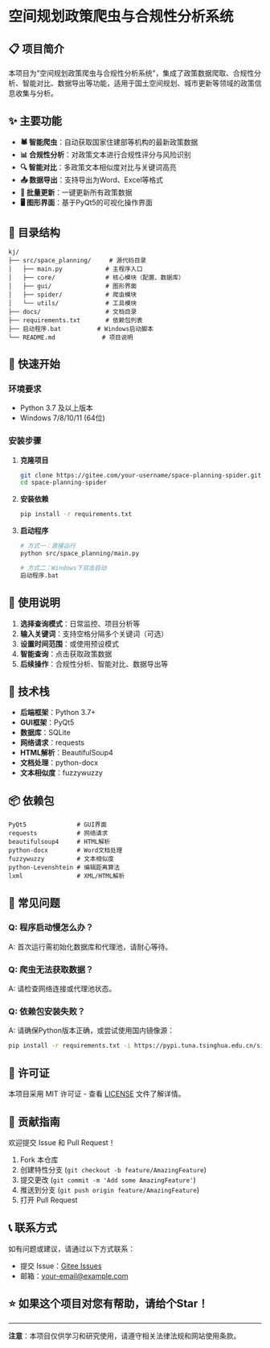 # 空间规划政策爬虫与合规性分析系统

## 📋 项目简介

本项目为"空间规划政策爬虫与合规性分析系统"，集成了政策数据爬取、合规性分析、智能对比、数据导出等功能，适用于国土空间规划、城市更新等领域的政策信息收集与分析。

## ✨ 主要功能

- **🕷️ 智能爬虫**：自动获取国家住建部等机构的最新政策数据
- **📊 合规性分析**：对政策文本进行合规性评分与风险识别
- **🔍 智能对比**：多政策文本相似度对比与关键词高亮
- **📤 数据导出**：支持导出为Word、Excel等格式
- **🔄 批量更新**：一键更新所有政策数据
- **🖥️ 图形界面**：基于PyQt5的可视化操作界面

## 📁 目录结构

```
kj/
├── src/space_planning/     # 源代码目录
│   ├── main.py            # 主程序入口
│   ├── core/              # 核心模块（配置、数据库）
│   ├── gui/               # 图形界面
│   ├── spider/            # 爬虫模块
│   └── utils/             # 工具模块
├── docs/                  # 文档目录
├── requirements.txt       # 依赖包列表
├── 启动程序.bat          # Windows启动脚本
└── README.md             # 项目说明
```

## 🚀 快速开始

### 环境要求
- Python 3.7 及以上版本
- Windows 7/8/10/11 (64位)

### 安装步骤

1. **克隆项目**
   ```bash
   git clone https://gitee.com/your-username/space-planning-spider.git
   cd space-planning-spider
   ```

2. **安装依赖**
   ```bash
   pip install -r requirements.txt
   ```

3. **启动程序**
   ```bash
   # 方式一：直接运行
   python src/space_planning/main.py
   
   # 方式二：Windows下双击启动
   启动程序.bat
   ```

## 📖 使用说明

1. **选择查询模式**：日常监控、项目分析等
2. **输入关键词**：支持空格分隔多个关键词（可选）
3. **设置时间范围**：或使用预设模式
4. **智能查询**：点击获取政策数据
5. **后续操作**：合规性分析、智能对比、数据导出等

## 🔧 技术栈

- **后端框架**：Python 3.7+
- **GUI框架**：PyQt5
- **数据库**：SQLite
- **网络请求**：requests
- **HTML解析**：BeautifulSoup4
- **文档处理**：python-docx
- **文本相似度**：fuzzywuzzy

## 📦 依赖包

```
PyQt5              # GUI界面
requests           # 网络请求
beautifulsoup4     # HTML解析
python-docx        # Word文档处理
fuzzywuzzy         # 文本相似度
python-Levenshtein # 编辑距离算法
lxml               # XML/HTML解析
```

## 🐛 常见问题

### Q: 程序启动慢怎么办？
A: 首次运行需初始化数据库和代理池，请耐心等待。

### Q: 爬虫无法获取数据？
A: 请检查网络连接或代理池状态。

### Q: 依赖包安装失败？
A: 请确保Python版本正确，或尝试使用国内镜像源：
```bash
pip install -r requirements.txt -i https://pypi.tuna.tsinghua.edu.cn/simple/
```

## 📄 许可证

本项目采用 MIT 许可证 - 查看 [LICENSE](LICENSE) 文件了解详情。

## 🤝 贡献指南

欢迎提交 Issue 和 Pull Request！

1. Fork 本仓库
2. 创建特性分支 (`git checkout -b feature/AmazingFeature`)
3. 提交更改 (`git commit -m 'Add some AmazingFeature'`)
4. 推送到分支 (`git push origin feature/AmazingFeature`)
5. 打开 Pull Request

## 📞 联系方式

如有问题或建议，请通过以下方式联系：

- 提交 Issue：[Gitee Issues](https://gitee.com/your-username/space-planning-spider/issues)
- 邮箱：your-email@example.com

## ⭐ 如果这个项目对您有帮助，请给个Star！

---

**注意**：本项目仅供学习和研究使用，请遵守相关法律法规和网站使用条款。 